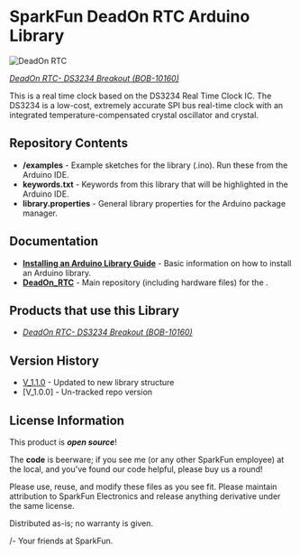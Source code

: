 SparkFun DeadOn RTC Arduino Library
========================================

![DeadOn RTC](https://dlnmh9ip6v2uc.cloudfront.net/images/products/1/0/1/6/0/10160b-01_i_ma.jpg)  

[*DeadOn RTC- DS3234 Breakout (BOB-10160)*](https://www.sparkfun.com/products/10160)

This is a real time clock based on the DS3234 Real Time Clock IC. The DS3234  is a low-cost, extremely accurate SPI bus real-time clock with an integrated temperature-compensated crystal oscillator and crystal.

Repository Contents
-------------------

* **/examples** - Example sketches for the library (.ino). Run these from the Arduino IDE. 
* **keywords.txt** - Keywords from this library that will be highlighted in the Arduino IDE. 
* **library.properties** - General library properties for the Arduino package manager. 

Documentation
--------------

* **[Installing an Arduino Library Guide](https://learn.sparkfun.com/tutorials/installing-an-arduino-library)** - Basic information on how to install an Arduino library.
* **[DeadOn_RTC](https://github.com/sparkfun/DeadOn_RTC)** - Main repository (including hardware files) for the <PRODUCT NAME>.

Products that use this Library 
---------------------------------

* [*DeadOn RTC- DS3234 Breakout (BOB-10160)*](https://www.sparkfun.com/products/10160)

Version History
---------------

* [V_1.1.0](https://github.com/sparkfun/DeadOn_RTC/tree/V_1.1.0) - Updated to new library structure 
* [V_1.0.0] - Un-tracked repo version

License Information
-------------------

This product is _**open source**_! 

The **code** is beerware; if you see me (or any other SparkFun employee) at the local, and you've found our code helpful, please buy us a round!

Please use, reuse, and modify these files as you see fit. Please maintain attribution to SparkFun Electronics and release anything derivative under the same license.

Distributed as-is; no warranty is given.

/- Your friends at SparkFun.

